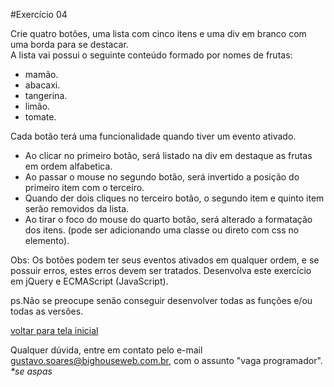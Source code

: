 #Exercício 04
	
Crie quatro botões, uma lista com cinco itens e uma div em branco com uma borda para se destacar.  
A lista vai possui o seguinte conteúdo formado por nomes de frutas:

- mamão.
- abacaxi.
- tangerina.
- limão.
- tomate.

Cada botão terá uma funcionalidade quando tiver um evento ativado.

- Ao clicar no primeiro botão, será listado na div em destaque as frutas em ordem alfabetica.
- Ao passar o mouse no segundo botão, será invertido a posição do primeiro item com o terceiro.
- Quando der dois cliques no terceiro botão, o segundo item e quinto item serão removidos da lista.
- Ao tirar o foco do mouse do quarto botão, será alterado a formatação dos itens. (pode ser adicionando uma classe ou direto com css no elemento).
  
Obs: Os botões podem ter seus eventos ativados em qualquer ordem, e se possuir erros, estes erros devem ser tratados. Desenvolva este exercício em jQuery e ECMAScript (JavaScript).
  
ps.Não se preocupe senão conseguir desenvolver todas as funções e/ou todas as versões.

[voltar para tela inicial](https://github.com/gustavomathias/bighouseweb/blob/master/README.md)

Qualquer dúvida, entre em contato pelo e-mail gustavo.soares@bighouseweb.com.br, com o assunto "vaga programador". _*se aspas_
